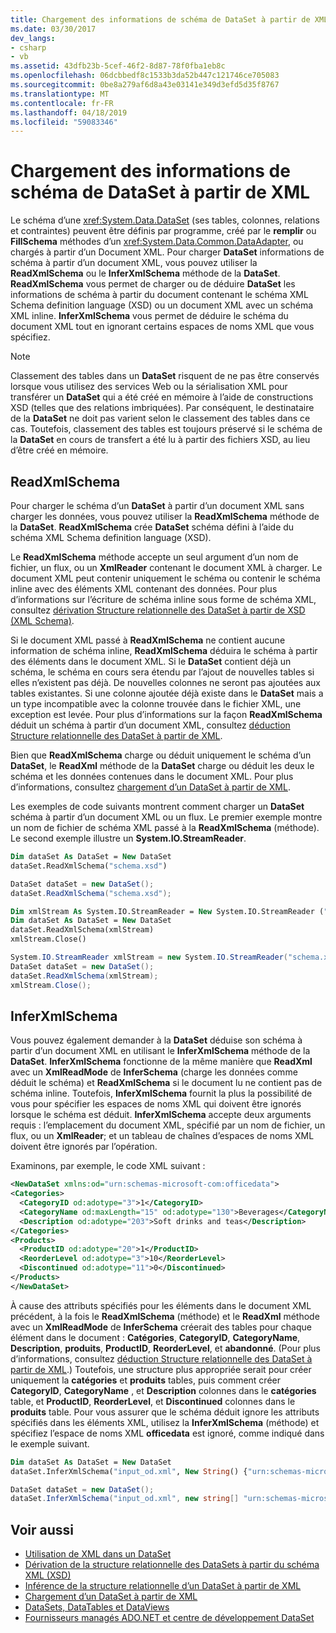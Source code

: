 ```yaml
---
title: Chargement des informations de schéma de DataSet à partir de XML
ms.date: 03/30/2017
dev_langs:
- csharp
- vb
ms.assetid: 43dfb23b-5cef-46f2-8d87-78f0fba1eb8c
ms.openlocfilehash: 06dcbbedf8c1533b3da52b447c121746ce705083
ms.sourcegitcommit: 0be8a279af6d8a43e03141e349d3efd5d35f8767
ms.translationtype: MT
ms.contentlocale: fr-FR
ms.lasthandoff: 04/18/2019
ms.locfileid: "59083346"
---
```

# <a name="loading-dataset-schema-information-from-xml"></a>Chargement des informations de schéma de DataSet à partir de XML
Le schéma d’une <xref:System.Data.DataSet> (ses tables, colonnes, relations et contraintes) peuvent être définis par programme, créé par le **remplir** ou **FillSchema** méthodes d’un <xref:System.Data.Common.DataAdapter>, ou chargés à partir d’un Document XML. Pour charger **DataSet** informations de schéma à partir d’un document XML, vous pouvez utiliser la **ReadXmlSchema** ou le **InferXmlSchema** méthode de la **DataSet**. **ReadXmlSchema** vous permet de charger ou de déduire **DataSet** les informations de schéma à partir du document contenant le schéma XML Schema definition language (XSD) ou un document XML avec un schéma XML inline. **InferXmlSchema** vous permet de déduire le schéma du document XML tout en ignorant certains espaces de noms XML que vous spécifiez.  
  
> [!NOTE]
>  Classement des tables dans un **DataSet** risquent de ne pas être conservés lorsque vous utilisez des services Web ou la sérialisation XML pour transférer un **DataSet** qui a été créé en mémoire à l’aide de constructions XSD (telles que des relations imbriquées). Par conséquent, le destinataire de la **DataSet** ne doit pas varient selon le classement des tables dans ce cas. Toutefois, classement des tables est toujours préservé si le schéma de la **DataSet** en cours de transfert a été lu à partir des fichiers XSD, au lieu d’être créé en mémoire.  
  
## <a name="readxmlschema"></a>ReadXmlSchema  
 Pour charger le schéma d’un **DataSet** à partir d’un document XML sans charger les données, vous pouvez utiliser la **ReadXmlSchema** méthode de la **DataSet**. **ReadXmlSchema** crée **DataSet** schéma défini à l’aide du schéma XML Schema definition language (XSD).  
  
 Le **ReadXmlSchema** méthode accepte un seul argument d’un nom de fichier, un flux, ou un **XmlReader** contenant le document XML à charger. Le document XML peut contenir uniquement le schéma ou contenir le schéma inline avec des éléments XML contenant des données. Pour plus d’informations sur l’écriture de schéma inline sous forme de schéma XML, consultez [dérivation Structure relationnelle des DataSet à partir de XSD (XML Schema)](../../../../../docs/framework/data/adonet/dataset-datatable-dataview/deriving-dataset-relational-structure-from-xml-schema-xsd.md).  
  
 Si le document XML passé à **ReadXmlSchema** ne contient aucune information de schéma inline, **ReadXmlSchema** déduira le schéma à partir des éléments dans le document XML. Si le **DataSet** contient déjà un schéma, le schéma en cours sera étendu par l’ajout de nouvelles tables si elles n’existent pas déjà. De nouvelles colonnes ne seront pas ajoutées aux tables existantes. Si une colonne ajoutée déjà existe dans le **DataSet** mais a un type incompatible avec la colonne trouvée dans le fichier XML, une exception est levée. Pour plus d’informations sur la façon **ReadXmlSchema** déduit un schéma à partir d’un document XML, consultez [déduction Structure relationnelle des DataSet à partir de XML](../../../../../docs/framework/data/adonet/dataset-datatable-dataview/inferring-dataset-relational-structure-from-xml.md).  
  
 Bien que **ReadXmlSchema** charge ou déduit uniquement le schéma d’un **DataSet**, le **ReadXml** méthode de la **DataSet** charge ou déduit les deux le schéma et les données contenues dans le document XML. Pour plus d’informations, consultez [chargement d’un DataSet à partir de XML](../../../../../docs/framework/data/adonet/dataset-datatable-dataview/loading-a-dataset-from-xml.md).  
  
 Les exemples de code suivants montrent comment charger un **DataSet** schéma à partir d’un document XML ou un flux. Le premier exemple montre un nom de fichier de schéma XML passé à la **ReadXmlSchema** (méthode). Le second exemple illustre un **System.IO.StreamReader**.  
  
```vb  
Dim dataSet As DataSet = New DataSet  
dataSet.ReadXmlSchema("schema.xsd")  
```  
  
```csharp  
DataSet dataSet = new DataSet();  
dataSet.ReadXmlSchema("schema.xsd");  
```  
  
```vb  
Dim xmlStream As System.IO.StreamReader = New System.IO.StreamReader ("schema.xsd");  
Dim dataSet As DataSet = New DataSet  
dataSet.ReadXmlSchema(xmlStream)  
xmlStream.Close()  
```  
  
```csharp  
System.IO.StreamReader xmlStream = new System.IO.StreamReader("schema.xsd");  
DataSet dataSet = new DataSet();  
dataSet.ReadXmlSchema(xmlStream);  
xmlStream.Close();  
```  
  
## <a name="inferxmlschema"></a>InferXmlSchema  
 Vous pouvez également demander à la **DataSet** déduise son schéma à partir d’un document XML en utilisant le **InferXmlSchema** méthode de la **DataSet**. **InferXmlSchema** fonctionne de la même manière que **ReadXml** avec un **XmlReadMode** de **InferSchema** (charge les données comme déduit le schéma) et **ReadXmlSchema** si le document lu ne contient pas de schéma inline. Toutefois, **InferXmlSchema** fournit la plus la possibilité de vous pour spécifier les espaces de noms XML qui doivent être ignorés lorsque le schéma est déduit. **InferXmlSchema** accepte deux arguments requis : l’emplacement du document XML, spécifié par un nom de fichier, un flux, ou un **XmlReader**; et un tableau de chaînes d’espaces de noms XML doivent être ignorés par l’opération.  
  
 Examinons, par exemple, le code XML suivant :  
  
```xml  
<NewDataSet xmlns:od="urn:schemas-microsoft-com:officedata">  
<Categories>  
  <CategoryID od:adotype="3">1</CategoryID>   
  <CategoryName od:maxLength="15" od:adotype="130">Beverages</CategoryName>   
  <Description od:adotype="203">Soft drinks and teas</Description>   
</Categories>  
<Products>  
  <ProductID od:adotype="20">1</ProductID>   
  <ReorderLevel od:adotype="3">10</ReorderLevel>   
  <Discontinued od:adotype="11">0</Discontinued>   
</Products>  
</NewDataSet>  
```  
  
 À cause des attributs spécifiés pour les éléments dans le document XML précédent, à la fois le **ReadXmlSchema** (méthode) et le **ReadXml** méthode avec un **XmlReadMode** de **InferSchema** créerait des tables pour chaque élément dans le document : **Catégories**, **CategoryID**, **CategoryName**, **Description**, **produits**, **ProductID**, **ReorderLevel**, et **abandonné**. (Pour plus d’informations, consultez [déduction Structure relationnelle des DataSet à partir de XML](../../../../../docs/framework/data/adonet/dataset-datatable-dataview/inferring-dataset-relational-structure-from-xml.md).) Toutefois, une structure plus appropriée serait pour créer uniquement la **catégories** et **produits** tables, puis comment créer **CategoryID**, **CategoryName** , et **Description** colonnes dans le **catégories** table, et **ProductID**, **ReorderLevel**, et **Discontinued** colonnes dans le **produits** table. Pour vous assurer que le schéma déduit ignore les attributs spécifiés dans les éléments XML, utilisez la **InferXmlSchema** (méthode) et spécifiez l’espace de noms XML **officedata** est ignoré, comme indiqué dans le exemple suivant.  
  
```vb  
Dim dataSet As DataSet = New DataSet  
dataSet.InferXmlSchema("input_od.xml", New String() {"urn:schemas-microsoft-com:officedata"})  
```  
  
```csharp  
DataSet dataSet = new DataSet();  
dataSet.InferXmlSchema("input_od.xml", new string[] "urn:schemas-microsoft-com:officedata");  
```  
  
## <a name="see-also"></a>Voir aussi

- [Utilisation de XML dans un DataSet](../../../../../docs/framework/data/adonet/dataset-datatable-dataview/using-xml-in-a-dataset.md)
- [Dérivation de la structure relationnelle des DataSets à partir du schéma XML (XSD)](../../../../../docs/framework/data/adonet/dataset-datatable-dataview/deriving-dataset-relational-structure-from-xml-schema-xsd.md)
- [Inférence de la structure relationnelle d’un DataSet à partir de XML](../../../../../docs/framework/data/adonet/dataset-datatable-dataview/inferring-dataset-relational-structure-from-xml.md)
- [Chargement d’un DataSet à partir de XML](../../../../../docs/framework/data/adonet/dataset-datatable-dataview/loading-a-dataset-from-xml.md)
- [DataSets, DataTables et DataViews](../../../../../docs/framework/data/adonet/dataset-datatable-dataview/index.md)
- [Fournisseurs managés ADO.NET et centre de développement DataSet](https://go.microsoft.com/fwlink/?LinkId=217917)
